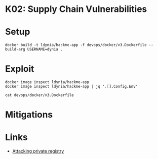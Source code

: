 # K02: Supply Chain Vulnerabilities

# Setup

```shell
docker build -t ldynia/hackme-app -f devops/docker/v3.Dockerfile --build-arg USERNAME=dynia .
```

# Exploit

```shell
docker image inspect ldynia/hackme-app
docker image inspect ldynia/hackme-app | jq '.[].Config.Env'
```

```shell
cat devops/docker/v3.Dockerfile
```

# Mitigations

# Links

- [Attacking private registry](https://madhuakula.com/kubernetes-goat/docs/scenarios/scenario-7/attacking-private-container-registry-in-kubernetes/welcome)